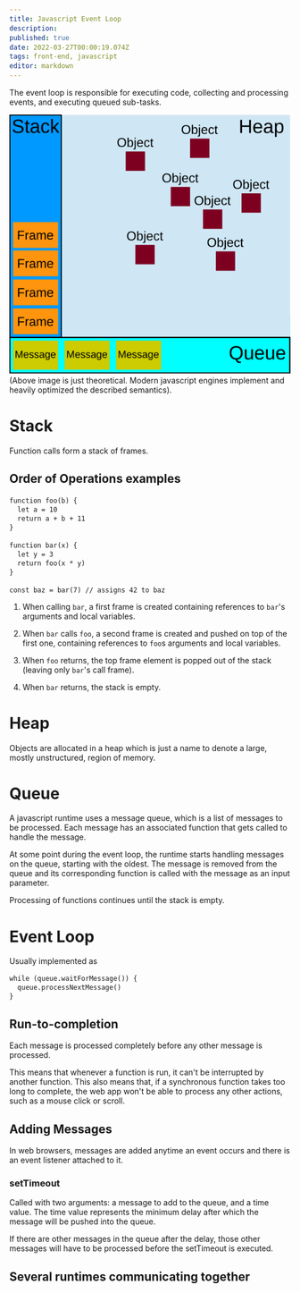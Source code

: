 ```yaml
---
title: Javascript Event Loop
description: 
published: true
date: 2022-03-27T00:00:19.074Z
tags: front-end, javascript
editor: markdown
---
```


The event loop is responsible for executing code, collecting and processing events, and executing queued sub-tasks.

![the_javascript_runtime_environment_example.svg](/the_javascript_runtime_environment_example.svg)
(Above image is just theoretical. Modern javascript engines implement and heavily optimized the described semantics).

# Stack
Function calls form a stack of frames.

## Order of Operations examples
```
function foo(b) {
  let a = 10
  return a + b + 11
}

function bar(x) {
  let y = 3
  return foo(x * y)
}

const baz = bar(7) // assigns 42 to baz
```

1. When calling `bar`, a first frame is created containing references to `bar`'s arguments and local variables.

2. When `bar` calls `foo`, a second frame is created and pushed on top of the first one, containing references to `foo`s arguments and local variables.

3. When `foo` returns, the top frame element is popped out of the stack (leaving only `bar`'s call frame). 

4. When `bar` returns, the stack is empty.

# Heap
Objects are allocated in a heap which is just a name to denote a large, mostly unstructured, region of memory.

# Queue
A javascript runtime uses a message queue, which is a list of messages to be processed. Each message has an associated function that gets called to handle the message.

At some point during the event loop, the runtime starts handling messages on the queue, starting with the oldest. The message is removed from the queue and its corresponding function is called with the message as an input parameter.

Processing of functions continues until the stack is empty. 

# Event Loop
Usually implemented as 
```
while (queue.waitForMessage()) {
  queue.processNextMessage()
}
```
## Run-to-completion
Each message is processed completely before any other message is processed. 

This means that whenever a function is run, it can't be interrupted by another function. This also means that, if a synchronous function takes too long to complete, the web app won't be able to process any other actions, such as a mouse click or scroll.

## Adding Messages
In web browsers, messages are added anytime an event occurs and there is an event listener attached to it. 

### setTimeout
Called with two arguments: a message to add to the queue, and a time value. The time value represents the minimum delay after which the message will be pushed into the queue. 

If there are other messages in the queue after the delay, those other messages will have to be processed before the setTimeout is executed. 

## Several runtimes communicating together